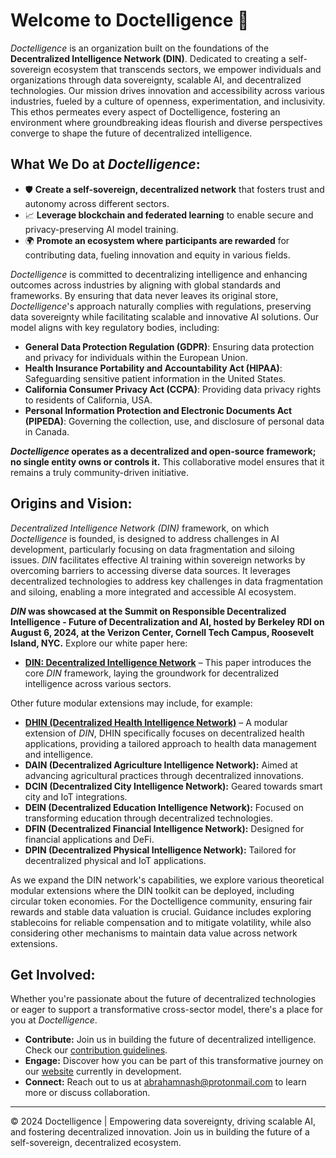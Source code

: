 # Welcome to Doctelligence 🚀

*Doctelligence* is an organization built on the foundations of the **Decentralized Intelligence Network (DIN)**. Dedicated to creating a self-sovereign ecosystem that transcends sectors, we empower individuals and organizations through data sovereignty, scalable AI, and decentralized technologies. Our mission drives innovation and accessibility across various industries, fueled by a culture of openness, experimentation, and inclusivity. This ethos permeates every aspect of Doctelligence, fostering an environment where groundbreaking ideas flourish and diverse perspectives converge to shape the future of decentralized intelligence.

## What We Do at *Doctelligence*:
- 🛡️ **Create a self-sovereign, decentralized network** that fosters trust and autonomy across different sectors.
- 📈 **Leverage blockchain and federated learning** to enable secure and privacy-preserving AI model training.
- 🌍 **Promote an ecosystem where participants are rewarded** for contributing data, fueling innovation and equity in various fields.

*Doctelligence* is committed to decentralizing intelligence and enhancing outcomes across industries by aligning with global standards and frameworks. By ensuring that data never leaves its original store, *Doctelligence*'s approach naturally complies with regulations, preserving data sovereignty while facilitating scalable and innovative AI solutions. Our model aligns with key regulatory bodies, including:

- **General Data Protection Regulation (GDPR)**: Ensuring data protection and privacy for individuals within the European Union.
- **Health Insurance Portability and Accountability Act (HIPAA)**: Safeguarding sensitive patient information in the United States.
- **California Consumer Privacy Act (CCPA)**: Providing data privacy rights to residents of California, USA.
- **Personal Information Protection and Electronic Documents Act (PIPEDA)**: Governing the collection, use, and disclosure of personal data in Canada.
  
***Doctelligence* operates as a decentralized and open-source framework; no single entity owns or controls it.** This collaborative model ensures that it remains a truly community-driven initiative.

## Origins and Vision:
*Decentralized Intelligence Network (DIN)* framework, on which *Doctelligence* is founded, is designed to address challenges in AI development, particularly focusing on data fragmentation and siloing issues. *DIN* facilitates effective AI training within sovereign networks by overcoming barriers to accessing diverse data sources. It leverages decentralized technologies to address key challenges in data fragmentation and siloing, enabling a more integrated and accessible AI ecosystem.

***DIN* was showcased at the Summit on Responsible Decentralized Intelligence - Future of Decentralization and AI, hosted by Berkeley RDI on August 6, 2024, at the Verizon Center, Cornell Tech Campus, Roosevelt Island, NYC.** Explore our white paper here:

- **[DIN: Decentralized Intelligence Network](https://arxiv.org/abs/2407.02461)** – This paper introduces the core *DIN* framework, laying the groundwork for decentralized intelligence across various sectors.

Other future modular extensions may include, for example:

- **[DHIN (Decentralized Health Intelligence Network)](https://arxiv.org/abs/2408.06240)** – A modular extension of *DIN*, DHIN specifically focuses on decentralized health applications, providing a tailored approach to health data management and intelligence.
- **DAIN (Decentralized Agriculture Intelligence Network):** Aimed at advancing agricultural practices through decentralized innovations.
- **DCIN (Decentralized City Intelligence Network):** Geared towards smart city and IoT integrations.
- **DEIN (Decentralized Education Intelligence Network):** Focused on transforming education through decentralized technologies.
- **DFIN (Decentralized Financial Intelligence Network):** Designed for financial applications and DeFi.
- **DPIN (Decentralized Physical Intelligence Network):** Tailored for decentralized physical and IoT applications.

As we expand the DIN network's capabilities, we explore various theoretical modular extensions where the DIN toolkit can be deployed, including circular token economies. For the Doctelligence community, ensuring fair rewards and stable data valuation is crucial. Guidance includes exploring stablecoins for reliable compensation and to mitigate volatility, while also considering other mechanisms to maintain data value across network extensions.

## Get Involved:
Whether you're passionate about the future of decentralized technologies or eager to support a transformative cross-sector model, there's a place for you at *Doctelligence*.

- **Contribute:** Join us in building the future of decentralized intelligence. Check our [contribution guidelines](https://github.com/Doctelligence/DIN-Protocol-Proposals-DPP).
- **Engage:** Discover how you can be part of this transformative journey on our [website](https://doctelligence.github.io) currently in development.
- **Connect:** Reach out to us at [abrahamnash@protonmail.com](mailto:abrahamnash@protonmail.com) to learn more or discuss collaboration.

---

© 2024 Doctelligence | Empowering data sovereignty, driving scalable AI, and fostering decentralized innovation. Join us in building the future of a self-sovereign, decentralized ecosystem.
